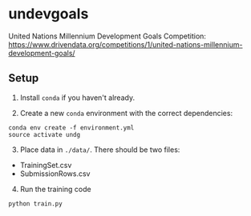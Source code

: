 # undevgoals
United Nations Millennium Development Goals Competition: https://www.drivendata.org/competitions/1/united-nations-millennium-development-goals/

## Setup

1. Install `conda` if you haven't already.

2. Create a new `conda` environment with the correct dependencies:

```
conda env create -f environment.yml
source activate undg
```

3. Place data in `./data/`. There should be two files:

 - TrainingSet.csv
 - SubmissionRows.csv

4. Run the training code

```
python train.py
```
